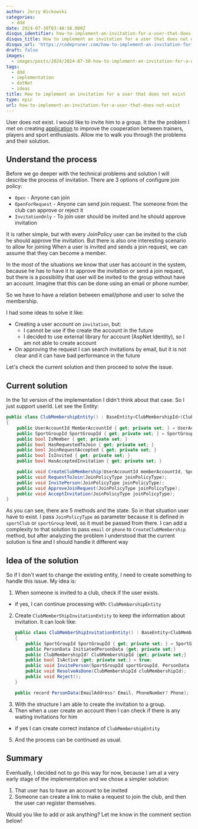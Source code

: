 ```yaml
---
author: Jerzy Wickowski
categories:
  - ddd
date: 2024-07-30T03:40:58.000Z
disqus_identifier: how-to-implement-an-invitation-for-a-user-that-does-not-exist
disqus_title: How to implement an invitation for a user that does not exist
disqus_url: 'https://codepruner.com/how-to-implement-an-invitation-for-a-user-that-does-not-exist'
draft: false
images:
  - images/posts/2024/2024-07-30-how-to-implement-an-invitation-for-a-user-that-does-not-exist.jpg
tags:
  - ddd
  - implementation
  - dotNet
  - ideas
title: How to implement an invitation for a user that does not exist
type: epic
url: how-to-implement-an-invitation-for-a-user-that-does-not-exist
---
```

User does not exist. I would like to invite him to a group. It the the problem I met on creating [application](https://www.vatahapp.com/) to improve the cooperation between trainers, players and sport enthusiasts.
Allow me to walk you through the problems and their solution.

## Understand the process
Before we go deeper with the technical problems and solution I will describe the process of invitation. 
There are 3 options of configure join policy:
- `Open` - Anyone can join
- `OpenForRequest` - Anyone can send join request. The someone from the club can approve or reject it
- `InvitationOnly` - To join user should be invited and he should approve invitation

It is rather simple, but with every JoinPolicy user can be invited to the club he should approve the invitation. But there is also one interesting scenario to allow for joining
When a user is invited and sends a join request, we can assume that they can become a member.

In the most of the situations we know that user has account in the system, because he has to have it to approve the invitation or send a join request, but there is a possibility that user will be invited to the group without have an account. Imagine that this can be done using an email or phone number.

So we have to have a relation between email/phone and user to solve the membership.

I had some ideas to solve it like:
- Creating a user account on `invitation`, but:
  - I cannot be use if the create the account in the future
  - I decided to use external library for account (AspNet Identity), so I am not able to create account
- On approving the request I can search invitations by email, but it is not clear and it can have bad performance in the future

Let's check the current solution and then proceed to solve the issue.

## Current solution
In the 1st version of the implementation I didn't think about that case. So I just support userId. Let see the Entity:
``` csharp 
public class ClubMembershipEntity() : BaseEntity<ClubMembershipId>(ClubMembershipId.Unknown)
{
    public UserAccountId MemberAccountId { get; private set; } = UserAccountId.Unknown;
    public SportGroupId SportGroupId { get; private set; } = SportGroupId.Unknown;
    public bool IsMember { get; private set; }
    public bool HasRequestedToJoin { get; private set; }
    public bool JoinRequestAccepted { get; private set; }
    public bool IsInvited { get; private set; }
    public bool HasAcceptedInvitation { get; private set; }

    public void CreateClubMembership(UserAccountId memberAccountId, SportGroupId sportGroupId);
    public void RequestToJoin(JoinPolicyType joinPolicyType);
    public void InvitePerson(JoinPolicyType joinPolicyType);
    public void ApproveJoinRequest(JoinPolicyType joinPolicyType);
    public void AcceptInvitation(JoinPolicyType joinPolicyType);
}
```
As you can see, there are 5 methods and the state. So in that situation user have to exist. I pass `JoinPolicyType` as parameter because it is defined in `sportClub` or `sportGroup` level, so it must be passed from there.
I can add a complexity to that solution to pass `email` or `phone` to `CreateClubMembership` method, but after analyzing the problem I understood that the current solution is fine and I should handle it different way

## Idea of the solution
So if I don't want to change the existing entity, I need to create something to handle this issue.
My idea is:
1. When someone is invited to a club, check if the user exists.
  - if yes, I can continue processing with: `ClubMembershipEntity`
2. Create `ClubMemberShipInvitationEntity` to keep the information about invitation. It can look like:
    ``` csharp 
    public class ClubMemberShipInvitationEntity() : BaseEntity<ClubMemberShipInvitationEntityId>(ClubMemberShipInvitationEntity.Unknown)
    {
        public SportGroupId SportGroupId { get; private set; } = SportGroupId.Unknown;
        public PersonData InitiatedPersonData {get; private set;}
        public ClubMembershipId? ClubMembershipId {get; private set;}
        public bool IsActive {get; private set;} = true;
        public void InvitePerson(SportGroupId sportGroupId, PersonData initiatedPersonData);
        public void ResolveAsDone(ClubMembershipId clubMembershipId);
        public void Reject();
    }

    public record PersonData(EmailAddress? Email, PhoneNumber? Phone);
    ```
3. With the structure I am able to create the invitation to a group.
4. Then when a user create an account then I can check if there is any waiting invitations for him
  - if yes I can create correct instance of `ClubMembershipEntity`
5. And the process can be continued as usual.

## Summary
Eventually, I decided not to go this way for now, because I am at a very early stage of the implementation and we chose a simpler solution:
1. That user has to have an account to be invited
2. Someone can create a link to make a request to join the club, and then the user can register themselves.

Would you like to add or ask anything? Let me know in the comment section below!
